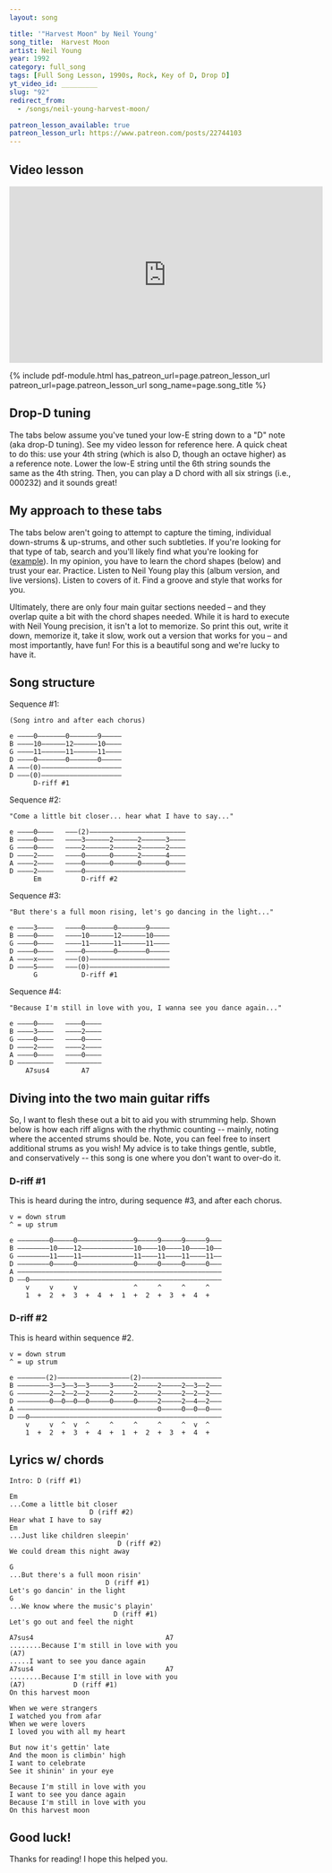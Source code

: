 ```yaml
---
layout: song

title: '"Harvest Moon" by Neil Young'
song_title:  Harvest Moon
artist: Neil Young
year: 1992
category: full_song
tags: [Full Song Lesson, 1990s, Rock, Key of D, Drop D]
yt_video_id: _________
slug: "92"
redirect_from:
  - /songs/neil-young-harvest-moon/

patreon_lesson_available: true
patreon_lesson_url: https://www.patreon.com/posts/22744103
---
```


## Video lesson

<iframe width="560" height="315" src="https://www.youtube.com/embed/R_X4GnNuMtQ?showinfo=0" frameborder="0" allowfullscreen></iframe>

{% include pdf-module.html has_patreon_url=page.patreon_lesson_url patreon_url=page.patreon_lesson_url song_name=page.song_title %}


## Drop-D tuning

The tabs below assume you've tuned your low-E string down to a "D" note (aka drop-D tuning). See my video lesson for reference here. A quick cheat to do this: use your 4th string (which is also D, though an octave higher) as a reference note. Lower the low-E string until the 6th string sounds the same as the 4th string. Then, you can play a D chord with all six strings (i.e., 000232) and it sounds great!

## My approach to these tabs

The tabs below aren't going to attempt to capture the timing, individual down-strums & up-strums, and other such subtleties. If you're looking for that type of tab, search and you'll likely find what you're looking for ([example](https://tabs.ultimate-guitar.com/n/neil_young/harvest_moon_ver2_tab.htm)). In my opinion, you have to learn the chord shapes (below) and trust your ear. Practice. Listen to Neil Young play this (album version, and live versions). Listen to covers of it. Find a groove and style that works for you.

Ultimately, there are only four main guitar sections needed – and they overlap quite a bit with the chord shapes needed. While it is hard to execute with Neil Young precision, it isn't a lot to memorize. So print this out, write it down, memorize it, take it slow, work out a version that works for you – and most importantly, have fun! For this is a beautiful song and we're lucky to have it.

## Song structure

Sequence #1:

    (Song intro and after each chorus)

    e ––––0–––––––0–––––––9–––––
    B ––––10––––––12––––––10––––
    G ––––11––––––11––––––11––––
    D ––––0–––––––0–––––––0–––––
    A –––(0)––––––––––––––––––––
    D –––(0)––––––––––––––––––––
          D-riff #1

Sequence #2:

    "Come a little bit closer... hear what I have to say..."

    e ––––0––––   –––(2)––––––––––––––––––––––––
    B ––––0––––   ––––3––––––2––––––2––––––3––––
    G ––––0––––   ––––2––––––2––––––2––––––2––––
    D ––––2––––   ––––0––––––0––––––2––––––4––––
    A ––––2––––   ––––0––––––0––––––0––––––0––––
    D ––––2––––   ––––0–––––––––––––––––––––––––
          Em          D-riff #2

Sequence #3:

    "But there's a full moon rising, let's go dancing in the light..."

    e ––––3––––   ––––0–––––––0–––––––9–––––
    B ––––0––––   ––––10––––––12––––––10––––
    G ––––0––––   ––––11––––––11––––––11––––
    D ––––0––––   ––––0–––––––0–––––––0–––––
    A ––––x––––   –––(0)––––––––––––––––––––
    D ––––5––––   –––(0)––––––––––––––––––––
          G           D-riff #1

Sequence #4:

    "Because I'm still in love with you, I wanna see you dance again..."

    e ––––0––––   ––––0––––
    B ––––3––––   ––––2––––
    G ––––0––––   ––––0––––
    D ––––2––––   ––––2––––
    A ––––0––––   ––––0––––
    D –––––––––   –––––––––
        A7sus4        A7  

## Diving into the two main guitar riffs

So, I want to flesh these out a bit to aid you with strumming help. Shown below is how each riff aligns with the rhythmic counting -- mainly, noting where the accented strums should be. Note, you can feel free to insert additional strums as you wish! My advice is to take things gentle, subtle, and conservatively -- this song is one where you don't want to over-do it.

### D-riff #1

This is heard during the intro, during sequence #3, and after each chorus.

    v = down strum
    ^ = up strum

    e ––––––––0–––––0––––––––––––––9–––––9–––––9–––––9–––
    B ––––––––10––––12–––––––––––––10––––10––––10––––10––
    G ––––––––11––––11–––––––––––––11––––11––––11––––11––
    D ––––––––0–––––0––––––––––––––0–––––0–––––0–––––0–––
    A –––––––––––––––––––––––––––––––––––––––––––––––––––
    D ––0––––––––––––––––––––––––––––––––––––––––––––––––
        v     v     v              ^     ^     ^     ^  
        1  +  2  +  3  +  4  +  1  +  2  +  3  +  4  +  

### D-riff #2

This is heard within sequence #2.

    v = down strum
    ^ = up strum

    e –––––––(2)––––––––––––––––––(2)––––––––––––––––––––
    B ––––––––3––3––3––3–––––3–––––2–––––2–––––2––3––2–––
    G ––––––––2––2––2––2–––––2–––––2–––––2–––––2––2––2–––
    D ––––––––0––0––0––0–––––0–––––0–––––2–––––2––4––2–––
    A –––––––––––––––––––––––––––––––––––0–––––0––0––0–––
    D ––0––––––––––––––––––––––––––––––––––––––––––––––––
        v     v  ^  v  ^     ^     ^     ^     ^  v  ^
        1  +  2  +  3  +  4  +  1  +  2  +  3  +  4  +  

## Lyrics w/ chords

    Intro: D (riff #1)

    Em
    ...Come a little bit closer
                        D (riff #2)
    Hear what I have to say
    Em
    ...Just like children sleepin'
                               D (riff #2)
    We could dream this night away

    G
    ...But there's a full moon risin'
                            D (riff #1)
    Let's go dancin' in the light
    G
    ...We know where the music's playin'
                              D (riff #1)
    Let's go out and feel the night

    A7sus4                                 A7
    ........Because I'm still in love with you
    (A7)
    .....I want to see you dance again
    A7sus4                                 A7
    ........Because I'm still in love with you
    (A7)            D (riff #1)
    On this harvest moon

    When we were strangers
    I watched you from afar
    When we were lovers
    I loved you with all my heart

    But now it's gettin' late
    And the moon is climbin' high
    I want to celebrate
    See it shinin' in your eye

    Because I'm still in love with you
    I want to see you dance again
    Because I'm still in love with you
    On this harvest moon

## Good luck!

Thanks for reading! I hope this helped you.
